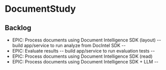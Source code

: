 # DocumentStudy
## Backlog
- EPIC: Process documents using Document Intelligence SDK (layout)
-- build app/service to run analyze from DocIntel SDK
-- 
- EPIC: Evaluate results
-- build app/service to run evaluation tests
-- 
- EPIC: Process documents using Document Intelligence SDK (read)
- EPIC: Process documents using Document Intelligence SDK + LLM
-- 
